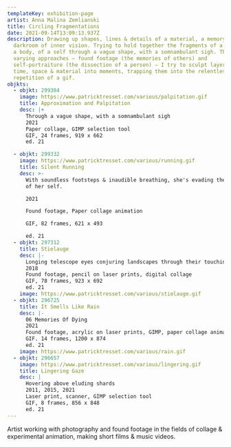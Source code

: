 ```yaml
---
templateKey: exhibition-page
artist: Anna Malina Zemlianski
title: Circling Fragmentations
date: 2021-09-14T13:09:13.937Z
description: Drawing up shapes, lines & details of a material, a memory, in the
  darkroom of inner vision. Trying to hold together the fragments of a being, of
  a body, of a self through a vague shape, with a somnambulant sigh. Through
  varying approaches – found footage (the memories of others) and
  self-portraiture (the dissection of a person) – I try to sculpt layers of
  time, space & material into moments, trapping them into the relentless
  repetition of a gif.
objkts:
  - objkt: 299384
    image: https://www.patricktresset.com/various/palpitation.gif
    title: Approximation and Palpitation
    desc: |+
      Through a vague shape, with a somnambulant sigh 
      2021
      Paper collage, GIMP selection tool 
      GIF, 24 frames, 919 x 662
      ed. 21

  - objkt: 299332
    image: https://www.patricktresset.com/various/running.gif
    title: Silent Running
    desc: >-
      With soundless footsteps & inaudible breathing, she's evading the grasping
      of her self.

      2021

      Found footage, Paper collage animation

      GIF, 82 frames, 621 x 493

      ed. 21
  - objkt: 297312
    title: Stielauge
    desc: |-
      Longing telescope eyes conjuring landscapes through their touching gaze.
      2018
      Found footage, pencil on laser prints, digital collage 
      GIF, 78 frames, 923 x 692
      ed. 21
    image: https://www.patricktresset.com/various/stielauge.gif
  - objkt: 296725
    title: It Smells Like Rain
    desc: |-
      06 Memories Of Dying
      2021
      Found footage, acrylic on laser prints, GIMP, paper collage animation
      GIF. 14 frames, 1200 x 874
      ed. 21
    image: https://www.patricktresset.com/various/rain.gif
  - objkt: 296657
    image: https://www.patricktresset.com/various/lingering.gif
    title: Lingering Gaze
    desc: |
      Hovering above eluding shards
      2011, 2015, 2021
      Laser print, scanner, GIMP selection tool
      GIF, 8 frames, 856 x 848
      ed. 21
---
```

Artist working with photography and found footage in the fields of collage & experimental animation, making short films & music videos.